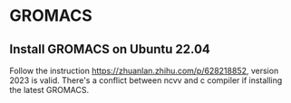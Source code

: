 # GROMACS

## Install GROMACS on Ubuntu 22.04

Follow the instruction <https://zhuanlan.zhihu.com/p/628218852>, version 2023 is valid. There's a conflict between ncvv and c compiler if installing the latest GROMACS.
